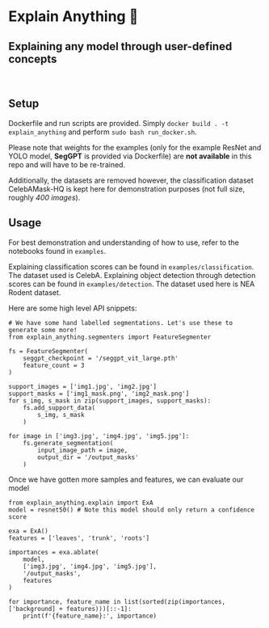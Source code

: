 # Explain Anything 🎩

Explaining any model through user-defined concepts
<br>
---
<br>

## Setup
Dockerfile and run scripts are provided. Simply `docker build . -t explain_anything` and perform `sudo bash run_docker.sh`.

Please note that weights for the examples (only for the example ResNet and YOLO model, **SegGPT** is provided via Dockerfile) are **not available** in this repo and will have to be re-trained.

Additionally, the datasets are removed however, the classification dataset CelebAMask-HQ is kept here for demonstration purposes (not full size, roughly *400 images*).

## Usage
For best demonstration and understanding of how to use, refer to the notebooks found in `examples`. 

Explaining classification scores can be found in `examples/classification`. The dataset used is CelebA.
Explaining object detection through detection scores can be found in `examples/detection`. The dataset used here is NEA Rodent dataset.

Here are some high level API snippets:
```
# We have some hand labelled segmentations. Let's use these to generate some more!
from explain_anything.segmenters import FeatureSegmenter

fs = FeatureSegmenter(
	seggpt_checkpoint = '/seggpt_vit_large.pth'
	feature_count = 3
)

support_images = ['img1.jpg', 'img2.jpg']
support_masks = ['img1_mask.png', 'img2_mask.png']
for s_img, s_mask in zip(support_images, support_masks):
	fs.add_support_data(
		s_img, s_mask
	)

for image in ['img3.jpg', 'img4.jpg', 'img5.jpg']:
	fs.generate_segmentation(
		input_image_path = image,
		output_dir = '/output_masks'
	)
```

Once we have gotten more samples and features, we can evaluate our model
```
from explain_anything.explain import ExA
model = resnet50() # Note this model should only return a confidence score

exa = ExA()
features = ['leaves', 'trunk', 'roots']

importances = exa.ablate(
	model,
	['img3.jpg', 'img4.jpg', 'img5.jpg'],
	'/output_masks',
	features
)

for importance, feature_name in list(sorted(zip(importances, ['background] + features)))[::-1]:
	print(f'{feature_name}:', importance)
```
